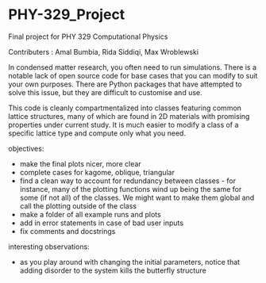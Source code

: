 # PHY-329_Project
Final project for PHY 329 Computational Physics

Contributers : Amal Bumbia, Rida Siddiqi, Max Wroblewski

In condensed matter research, you often need to run simulations. There is a notable lack of open source code for base cases that you can modify to suit your own purposes. There are Python packages that have attempted to solve this issue, but they are difficult to customise and use. 

This code is cleanly compartmentalized into classes featuring common lattice structures, many of which are found in 2D materials with promising properties under current study. It is much easier to modify a class of a specific lattice type and compute only what you need.

objectives:
- make the final plots nicer, more clear 
- complete cases for kagome, oblique, triangular
- find a clean way to account for redundancy between classes - for instance, many of the plotting functions wind up being the same for some (if not all) of the classes. We might want to make them global and call the plotting outside of the class
- make a folder of all example runs and plots
- add in error statements in case of bad user inputs
- fix comments and docstrings

interesting observations:
- as you play around with changing the initial parameters, notice that adding disorder to the system kills the butterfly structure
